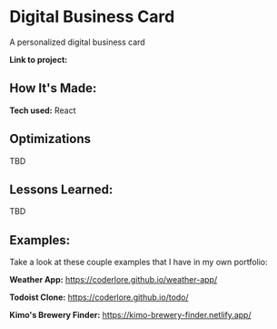 # Digital Business Card
A personalized digital business card

**Link to project:** 


## How It's Made:

**Tech used:** React

## Optimizations

TBD

## Lessons Learned:

TBD

## Examples:
Take a look at these couple examples that I have in my own portfolio:

**Weather App:** https://coderlore.github.io/weather-app/

**Todoist Clone:** https://coderlore.github.io/todo/

**Kimo's Brewery Finder:** https://kimo-brewery-finder.netlify.app/